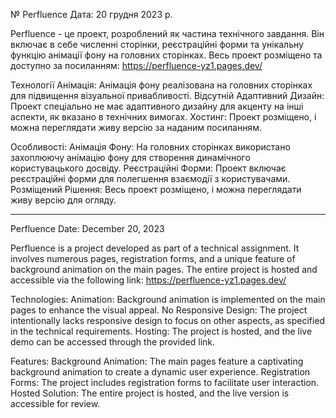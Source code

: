 № Perfluence
Дата: 20 грудня 2023 р.


Perfluence - це проект, розроблений як частина технічного завдання.
Він включає в себе численні сторінки, реєстраційні форми та унікальну функцію анімації фону на головних сторінках.
Весь проект розміщено та доступно за посиланням: https://perfluence-yz1.pages.dev/

Технології
Анімація: Анімація фону реалізована на головних сторінках для підвищення візуальної привабливості.
Відсутній Адаптивний Дизайн: Проект спеціально не має адаптивного дизайну для акценту на інші аспекти, як вказано в технічних вимогах.
Хостинг: Проект розміщено, і можна переглядати живу версію за наданим посиланням.

Особливості:
Анімація Фону: На головних сторінках використано захоплюючу анімацію фону для створення динамічного користувацького досвіду.
Реєстраційні Форми: Проект включає реєстраційні форми для полегшення взаємодії з користувачами.
Розміщений Рішення: Весь проект розміщено, і можна переглядати живу версію для огляду.

-------------------------------------------------------------------------------------------------------------------------------------------------------------


Perfluence
Date: December 20, 2023


Perfluence is a project developed as part of a technical assignment. 
It involves numerous pages, registration forms, and a unique feature of background animation on the main pages. 
The entire project is hosted and accessible via the following link: https://perfluence-yz1.pages.dev/

Technologies:
Animation: Background animation is implemented on the main pages to enhance the visual appeal.
No Responsive Design: The project intentionally lacks responsive design to focus on other aspects, as specified in the technical requirements.
Hosting: The project is hosted, and the live demo can be accessed through the provided link.

Features:
Background Animation: The main pages feature a captivating background animation to create a dynamic user experience.
Registration Forms: The project includes registration forms to facilitate user interaction.
Hosted Solution: The entire project is hosted, and the live version is accessible for review.
